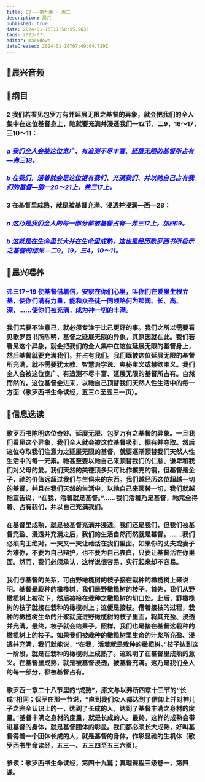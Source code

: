 ```yaml
---
title: 02---第九周 · 周二
description: 晨兴
published: true
date: 2024-01-16T11:50:55.963Z
tags: 2023-07
editor: markdown
dateCreated: 2024-01-16T07:49:04.729Z
---
```


## 🎵晨兴音频

## 📖纲目

### 2 我们若看见包罗万有并延展无限之基督的异象，就会把我们的全人集中在这位基督身上，祂就要充满并浸透我们—12节，二9，16～17，三10～11：

### *<font color=blue> a 我们全人会被这位宽广、有追测不尽丰富、延展无限的基督所占有—弗三18。*</font>

### *<font color=blue> b 在我们，活着就会是这位据有我们、充满我们、并以祂自己占有我们的基督—腓一20～21上，弗三17上。*</font>

### 3 在基督里成熟，就是被基督充满、浸透并浸润—西一28：

### *<font color=blue> a 这乃是我们全人的每一部分都被基督占有—弗三17上，加四19。*</font>

### *<font color=blue> b 这就是在生命里长大并在生命里成熟，这也是经历歌罗西书所启示之基督的结果—二9，19，三4，10～11。*</font>

## 📖晨兴喂养

### <font color=blue> 弗三17~19    使基督借着信，安家在你们心里，叫你们在爱里生根立基，使你们满有力量，能和众圣徒一同领略何为那阔、长、高、深，……使你们被充满，成为神一切的丰满。</font>

### 我们若要不注意己，就必须专注于比己更好的事。我们之所以需要看见歌罗西书所陈明，基督之延展无限的异象，其原因就在此。我们若看见这个异象，就会把我们的全人集中在这位延展无限的基督身上，然后基督就要充满我们，并占有我们。我们既被这位延展无限的基督所充满，就不需要犹太教、智慧派学说、奥秘主义或禁欲主义。我们全人会被这位宽广、有追测不尽丰富、延展无限的基督所占有。自然而然的，这位基督会进来，以祂自己顶替我们天然人性生活中的每一方面（歌罗西书生命读经，五三○至五三一页）。

## 📖信息选读

### 歌罗西书陈明这位奇妙、延展无限、包罗万有之基督的异象。一旦我们看见这个异象，我们全人就会被这位基督吸引、据有并夺取。然后这位夺取我们注意力之延展无限的基督，就要逐渐顶替我们天然人性生活中的每一元素。祂甚至要以祂自己来顶替我们的仁慈、谦卑和我们对父母的爱。我们天然的美德顶多只可比作擦亮的铜，但基督是金子，祂的价值远超过我们与生俱来的东西。我们越经历这位超越一切的基督，并且在我们天然的生活中，以祂自己来顶替一切，我们就越能宣告说，“在我，活着就是基督。”……我们活着乃是基督，祂完全得着、占有我们，并以自己充满我们。

### 在基督里成熟，就是被基督充满并浸透。我们还是我们，但我们被基督充盈、浸透并充满之后，我们的生活自然而然就是基督。……我们必须向主绝对，一天又一天让祂活在我们里面。如果你的丈夫或妻子为难你，不要为自己辩护，也不要为自己表白，只要让基督活在你里面。然而，我们必须承认，这样说很容易，实行起来却不容易。

### 我们与基督的关系，可由野橄榄树的枝子接在栽种的橄榄树上来说明。基督是栽种的橄榄树，我们是野橄榄树的枝子。首先，我们从野橄榄树上被砍下，然后被接在栽种之橄榄树的切口处。此后，野橄榄树的枝子就接在栽种的橄榄树上；这便是接枝。借着接枝的过程，栽种的橄榄树生命的汁浆就流进野橄榄树的枝子里面，将其充盈、浸透并充满。最终，枝子就会结果子。照样，我们也是接在基督这栽种的橄榄树上的枝子。如果我们被栽种的橄榄树里生命的汁浆所充盈、浸透并充满，我们就能说，“在我，活着就是栽种的橄榄树。”枝子达到这一阶段，就是在栽种的橄榄树上成熟了。这说明了在基督里成熟的意义。在基督里成熟，就是被基督浸透，被基督充满。这乃是我们全人的每一部分，都被基督占有。

### 歌罗西一章二十八节里的“成熟”，原文与以弗所四章十三节的“长成”相同；保罗在那一节说，“直到我们众人都达到了信仰上并对神儿子之完全认识上的一，达到了长成的人，达到了基督丰满之身材的度量。”基督丰满之身材的度量，就是长成的人。最终，这样的成熟会带进基督的身体，就是基督团体的彰显。我们都必须长大成熟，好叫基督得着一个团体长成的人，就是基督的身体，作彰显祂的生机体（歌罗西书生命读经，五三一、五三四至五三六页）。

### 参读：歌罗西书生命读经，第四十九篇；真理课程三级卷一，第四课。
<!-- Google tag (gtag.js) -->
<script async src="https://www.googletagmanager.com/gtag/js?id=G-1P8709Z16T"></script>
<script>
  window.dataLayer = window.dataLayer || [];
  function gtag(){dataLayer.push(arguments);}
  gtag('js', new Date());

  gtag('config', 'G-1P8709Z16T');
</script>